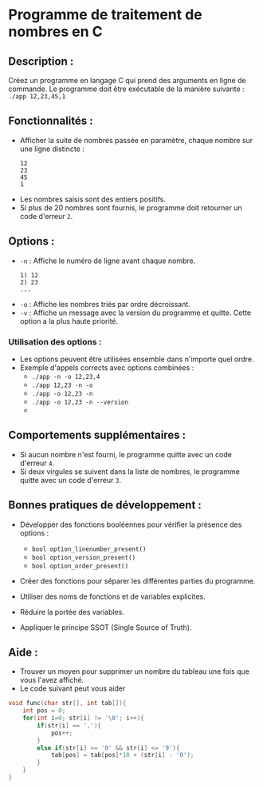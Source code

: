 # Programme de traitement de nombres en C
## Description :

Créez un programme en langage C qui prend des arguments en ligne de commande.
Le programme doit être exécutable de la manière suivante :
`./app 12,23,45,1`

## Fonctionnalités :
- Afficher la suite de nombres passée en paramètre, chaque nombre sur une ligne distincte :
  ```
  12
  23
  45
  1
  ```
- Les nombres saisis sont des entiers positifs.
- Si plus de 20 nombres sont fournis, le programme doit retourner un code d'erreur `2`.

## Options :
- `-n` : Affiche le numéro de ligne avant chaque nombre.
  ```
  1) 12
  2) 23
  ...
  ```
- `-o` : Affiche les nombres triés par ordre décroissant.
- `-v` : Affiche un message avec la version du programme et quitte. Cette option a la plus haute priorité.

### Utilisation des options :
- Les options peuvent être utilisées ensemble dans n'importe quel ordre.
- Exemple d'appels corrects avec options combinées :
  - `./app -n -o 12,23,4`
  - `./app 12,23 -n -o`
  - `./app -o 12,23 -n`
  - `./app -o 12,23 -n --version`
  - 
## Comportements supplémentaires :
- Si aucun nombre n'est fourni, le programme quitte avec un code d'erreur `4`.
- Si deux virgules se suivent dans la liste de nombres, le programme quitte avec un code d'erreur `3`.

## Bonnes pratiques de développement :
- Développer des fonctions booléennes pour vérifier la présence des options :
  - `bool option_linenumber_present()`
  - `bool option_version_present()`
  - `bool option_order_present()`

- Créer des fonctions pour séparer les différentes parties du programme.
- Utiliser des noms de fonctions et de variables explicites.
- Réduire la portée des variables.
- Appliquer le principe SSOT (Single Source of Truth).

## Aide :
- Trouver un moyen pour supprimer un nombre du tableau une fois que vous l'avez affiché.
- Le code suivant peut vous aider

```c
void func(char str[], int tab[]){
    int pos = 0;
    for(int i=0; str[i] != '\0'; i++){
        if(str[i] == ','){
            pos++;
        }
        else if(str[i] >= '0' && str[i] <= '9'){
            tab[pos] = tab[pos]*10 + (str[i] - '0');
        }
    }
}
```